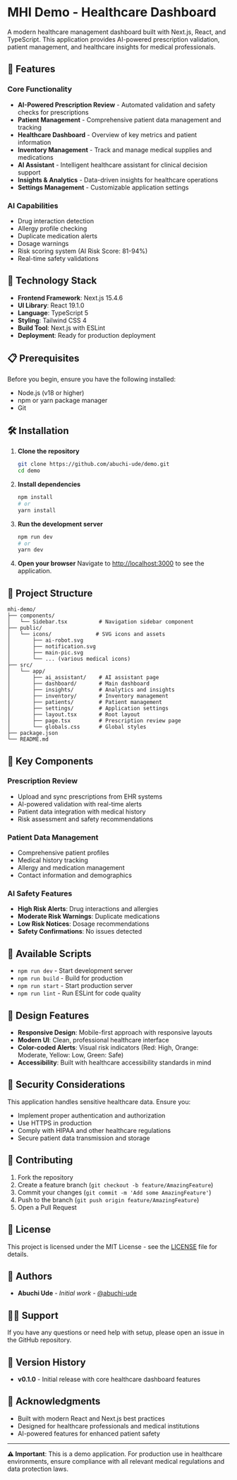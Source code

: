 # MHI Demo - Healthcare Dashboard

A modern healthcare management dashboard built with Next.js, React, and TypeScript. This application provides AI-powered prescription validation, patient management, and healthcare insights for medical professionals.

## 🏥 Features

### Core Functionality
- **AI-Powered Prescription Review** - Automated validation and safety checks for prescriptions
- **Patient Management** - Comprehensive patient data management and tracking
- **Healthcare Dashboard** - Overview of key metrics and patient information
- **Inventory Management** - Track and manage medical supplies and medications
- **AI Assistant** - Intelligent healthcare assistant for clinical decision support
- **Insights & Analytics** - Data-driven insights for healthcare operations
- **Settings Management** - Customizable application settings

### AI Capabilities
- Drug interaction detection
- Allergy profile checking
- Duplicate medication alerts
- Dosage warnings
- Risk scoring system (AI Risk Score: 81-94%)
- Real-time safety validations

## 🚀 Technology Stack

- **Frontend Framework**: Next.js 15.4.6
- **UI Library**: React 19.1.0
- **Language**: TypeScript 5
- **Styling**: Tailwind CSS 4
- **Build Tool**: Next.js with ESLint
- **Deployment**: Ready for production deployment

## 📋 Prerequisites

Before you begin, ensure you have the following installed:
- Node.js (v18 or higher)
- npm or yarn package manager
- Git

## 🛠️ Installation

1. **Clone the repository**
   ```bash
   git clone https://github.com/abuchi-ude/demo.git
   cd demo
   ```

2. **Install dependencies**
   ```bash
   npm install
   # or
   yarn install
   ```

3. **Run the development server**
   ```bash
   npm run dev
   # or
   yarn dev
   ```

4. **Open your browser**
   Navigate to [http://localhost:3000](http://localhost:3000) to see the application.

## 📁 Project Structure

```
mhi-demo/
├── components/
│   └── Sidebar.tsx          # Navigation sidebar component
├── public/
│   └── icons/              # SVG icons and assets
│       ├── ai-robot.svg
│       ├── notification.svg
│       ├── main-pic.svg
│       └── ... (various medical icons)
├── src/
│   └── app/
│       ├── ai_assistant/    # AI assistant page
│       ├── dashboard/       # Main dashboard
│       ├── insights/        # Analytics and insights
│       ├── inventory/       # Inventory management
│       ├── patients/        # Patient management
│       ├── settings/        # Application settings
│       ├── layout.tsx       # Root layout
│       ├── page.tsx         # Prescription review page
│       └── globals.css      # Global styles
├── package.json
└── README.md
```

## 🎯 Key Components

### Prescription Review
- Upload and sync prescriptions from EHR systems
- AI-powered validation with real-time alerts
- Patient data integration with medical history
- Risk assessment and safety recommendations

### Patient Data Management
- Comprehensive patient profiles
- Medical history tracking
- Allergy and medication management
- Contact information and demographics

### AI Safety Features
- **High Risk Alerts**: Drug interactions and allergies
- **Moderate Risk Warnings**: Duplicate medications
- **Low Risk Notices**: Dosage recommendations
- **Safety Confirmations**: No issues detected

## 🔧 Available Scripts

- `npm run dev` - Start development server
- `npm run build` - Build for production
- `npm run start` - Start production server
- `npm run lint` - Run ESLint for code quality

## 🎨 Design Features

- **Responsive Design**: Mobile-first approach with responsive layouts
- **Modern UI**: Clean, professional healthcare interface
- **Color-coded Alerts**: Visual risk indicators (Red: High, Orange: Moderate, Yellow: Low, Green: Safe)
- **Accessibility**: Built with healthcare accessibility standards in mind

## 🔐 Security Considerations

This application handles sensitive healthcare data. Ensure you:
- Implement proper authentication and authorization
- Use HTTPS in production
- Comply with HIPAA and other healthcare regulations
- Secure patient data transmission and storage

## 🤝 Contributing

1. Fork the repository
2. Create a feature branch (`git checkout -b feature/AmazingFeature`)
3. Commit your changes (`git commit -m 'Add some AmazingFeature'`)
4. Push to the branch (`git push origin feature/AmazingFeature`)
5. Open a Pull Request

## 📝 License

This project is licensed under the MIT License - see the [LICENSE](LICENSE) file for details.

## 👥 Authors

- **Abuchi Ude** - *Initial work* - [@abuchi-ude](https://github.com/abuchi-ude)

## 🙋‍♂️ Support

If you have any questions or need help with setup, please open an issue in the GitHub repository.

## 🔄 Version History

- **v0.1.0** - Initial release with core healthcare dashboard features

## 🌟 Acknowledgments

- Built with modern React and Next.js best practices
- Designed for healthcare professionals and medical institutions
- AI-powered features for enhanced patient safety

---

**⚠️ Important**: This is a demo application. For production use in healthcare environments, ensure compliance with all relevant medical regulations and data protection laws.
